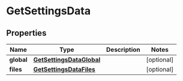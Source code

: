 
# GetSettingsData

## Properties
Name | Type | Description | Notes
------------ | ------------- | ------------- | -------------
**global** | [**GetSettingsDataGlobal**](GetSettingsDataGlobal.md) |  |  [optional]
**files** | [**GetSettingsDataFiles**](GetSettingsDataFiles.md) |  |  [optional]




